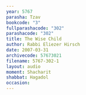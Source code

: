 ```yaml
---
year: 5767
parasha: Tzav
bookcode: "3"
fullparashacode: "302"
parashacode: "302"
title: The Wise Child
author: Rabbi Eliezer Hirsch
date: 2007-03-31
archivecode: 57673021
filename: 5767-302-1
layout: audio
moment: Shacharit
shabbat: Hagadol
occasion: 
---
```

